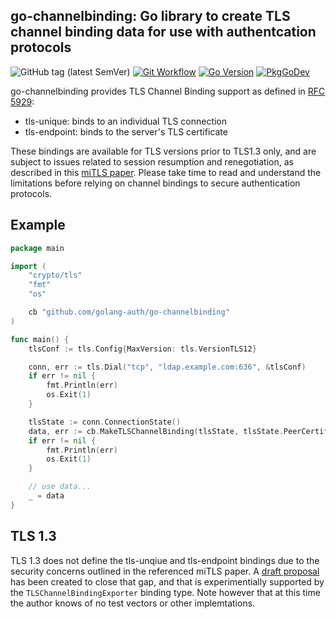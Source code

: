 ## go-channelbinding: Go library to create TLS channel binding data for use with authentcation protocols

![GitHub tag (latest SemVer)](https://img.shields.io/github/v/tag/golang-auth/go-channelbinding)
[![Git Workflow](https://img.shields.io/github/workflow/status/golang-auth/go-channelbinding/unit-tests)](https://img.shields.io/github/workflow/status/golang-auth/go-channelbinding/unit-tests)
[![Go Version](https://img.shields.io/badge/go%20version-%3E=1.13-61CFDD.svg?style=flat-square)](https://golang.org/)
[![PkgGoDev](https://pkg.go.dev/badge/mod/github.com/golang-auth/go-channelbinding/v2)](https://pkg.go.dev/mod/github.com/golang-auth/go-channelbinding)

go-channelbinding provides TLS Channel Binding support as defined
in [RFC 5929](https://tools.ietf.org/html/rfc5929):

   * tls-unique: binds to an individual TLS connection
   * tls-endpoint: binds to the server's TLS certificate

These bindings are available for TLS versions prior to TLS1.3 only, and
are subject to issues related to session resumption and renegotiation,
as described in this [miTLS paper](https://mitls.org/pages/attacks/3SHAKE#channelbindings).
Please take time to read and understand the limitations before relying on
channel bindings to secure authentication protocols.

## Example
```go
package main

import (
	"crypto/tls"
	"fmt"
	"os"

	cb "github.com/golang-auth/go-channelbinding"
)

func main() {
	tlsConf := tls.Config{MaxVersion: tls.VersionTLS12}

	conn, err := tls.Dial("tcp", "ldap.example.com:636", &tlsConf)
	if err != nil {
		fmt.Println(err)
		os.Exit(1)
	}

	tlsState := conn.ConnectionState()
	data, err := cb.MakeTLSChannelBinding(tlsState, tlsState.PeerCertificates[0], cb.TLSChannelBindingEndpoint)
	if err != nil {
		fmt.Println(err)
		os.Exit(1)
	}

	// use data...
	_ = data
}
```

## TLS 1.3

TLS 1.3 does not define the tls-unqiue and tls-endpoint bindings due to the security concerns outlined in the
referenced miTLS paper.  A [draft proposal](https://tools.ietf.org/id/draft-ietf-kitten-tls-channel-bindings-for-tls13-00.html) has been created to close that gap, and that is
experimentially supported by the `TLSChannelBindingExporter` binding type.  Note however that at this time
the author knows of no test vectors or other implemtations.